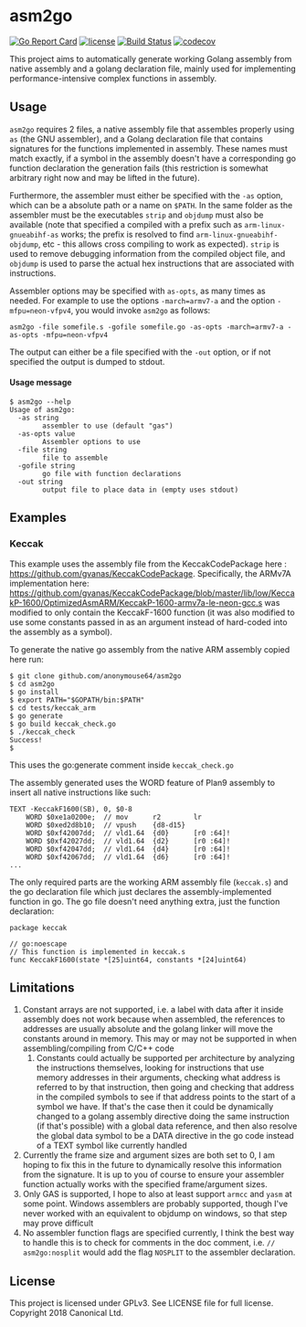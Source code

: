 # asm2go

[![Go Report Card](https://goreportcard.com/badge/github.com/anonymouse64/asm2go)](https://goreportcard.com/report/github.com/anonymouse64/asm2go)
[![license](https://img.shields.io/badge/license-GPLv3-blue.svg)](LICENSE)
[![Build Status](https://travis-ci.com/anonymouse64/asm2go.svg?branch=master)](https://travis-ci.com/anonymouse64/asm2go)
[![codecov](https://codecov.io/gh/anonymouse64/asm2go/branch/master/graph/badge.svg)](https://codecov.io/gh/anonymouse64/asm2go)


This project aims to automatically generate working Golang assembly from native assembly and a golang declaration file, mainly used for implementing performance-intensive complex functions in assembly. 

## Usage

`asm2go` requires 2 files, a native assembly file that assembles properly using `as` (the GNU assembler), and a Golang declaration file that contains signatures for the functions implemented in assembly. These names must match exactly, if a symbol in the assembly doesn't have a corresponding go function declaration the generation fails (this restriction is somewhat arbitrary right now and may be lifted in the future). 

Furthermore, the assembler must either be specified with the `-as` option, which can be a absolute path or a name on `$PATH`. In the same folder as the assembler must be the executables `strip` and `objdump` must also be available (note that specified a compiled with a prefix such as `arm-linux-gnueabihf-as` works; the prefix is resolved to find `arm-linux-gnueabihf-objdump`, etc - this allows cross compiling to work as expected). `strip` is used to remove debugging information from the compiled object file, and `objdump` is used to parse the actual hex instructions that are associated with instructions.

Assembler options may be specified with `as-opts`, as many times as needed. For example to use the options `-march=armv7-a` and the option `-mfpu=neon-vfpv4`, you would invoke `asm2go` as follows:

```
asm2go -file somefile.s -gofile somefile.go -as-opts -march=armv7-a -as-opts -mfpu=neon-vfpv4
```

The output can either be a file specified with the `-out` option, or if not specified the output is dumped to stdout.

#### Usage message

```
$ asm2go --help
Usage of asm2go:
  -as string
    	assembler to use (default "gas")
  -as-opts value
    	Assembler options to use
  -file string
    	file to assemble
  -gofile string
    	go file with function declarations
  -out string
    	output file to place data in (empty uses stdout)
```

## Examples

### Keccak

This example uses the assembly file from the KeccakCodePackage here : https://github.com/gvanas/KeccakCodePackage. Specifically, the ARMv7A implementation here: https://github.com/gvanas/KeccakCodePackage/blob/master/lib/low/KeccakP-1600/OptimizedAsmARM/KeccakP-1600-armv7a-le-neon-gcc.s was modified to only contain the KeccakF-1600 function (it was also modified to use some constants passed in as an argument instead of hard-coded into the assembly as a symbol). 

To generate the native go assembly from the native ARM assembly copied here run:

	$ git clone github.com/anonymouse64/asm2go
	$ cd asm2go
	$ go install
	$ export PATH="$GOPATH/bin:$PATH"
	$ cd tests/keccak_arm
	$ go generate
	$ go build keccak_check.go
	$ ./keccak_check
	Success!
	$

This uses the go:generate comment inside `keccak_check.go`

The assembly generated uses the WORD feature of Plan9 assembly to insert all native instructions like such:

```
TEXT ·KeccakF1600(SB), 0, $0-8
    WORD $0xe1a0200e;  // mov      r2        lr 
    WORD $0xed2d8b10;  // vpush    {d8-d15}  
    WORD $0xf42007dd;  // vld1.64  {d0}      [r0 :64]!  
    WORD $0xf42027dd;  // vld1.64  {d2}      [r0 :64]!  
    WORD $0xf42047dd;  // vld1.64  {d4}      [r0 :64]!  
    WORD $0xf42067dd;  // vld1.64  {d6}      [r0 :64]!  
...
```

The only required parts are the working ARM assembly file (`keccak.s`) and the go declaration file which just declares the assembly-implemented function in go. The go file doesn't need anything extra, just the function declaration:

```
package keccak

// go:noescape
// This function is implemented in keccak.s
func KeccakF1600(state *[25]uint64, constants *[24]uint64)

```


## Limitations

1. Constant arrays are not supported, i.e. a label with data after it inside assembly does not work because when assembled, the references to addresses are usually absolute and the golang linker will move the constants around in memory. This may or may not be supported in when assembling/compiling from C/C++ code
	1. Constants could actually be supported per architecture by analyzing the instructions themselves, looking for instructions that use memory addresses in their arguments, checking what address is referred to by that instruction, then going and checking that address in the compiled symbols to see if that address points to the start of a symbol we have. If that's the case then it could be dynamically changed to a golang assembly directive doing the same instruction (if that's possible) with a global data reference, and then also resolve the global data symbol to be a DATA directive in the go code instead of a TEXT symbol like currently handled
2. Currently the frame size and argument sizes are both set to 0, I am hoping to fix this in the future to dynamically resolve this information from the signature. It is up to you of course to ensure your assembler function actually works with the specified frame/argument sizes. 
3. Only GAS is supported, I hope to also at least support `armcc` and `yasm` at some point. Windows assemblers are probably supported, though I've never worked with an equivalent to objdump on windows, so that step may prove difficult
4. No assembler function flags are specified currently, I think the best way to handle this is to check for comments in the doc comment, i.e. `// asm2go:nosplit` would add the flag `NOSPLIT` to the assembler declaration.

## License

This project is licensed under GPLv3. See LICENSE file for full license.
Copyright 2018 Canonical Ltd.